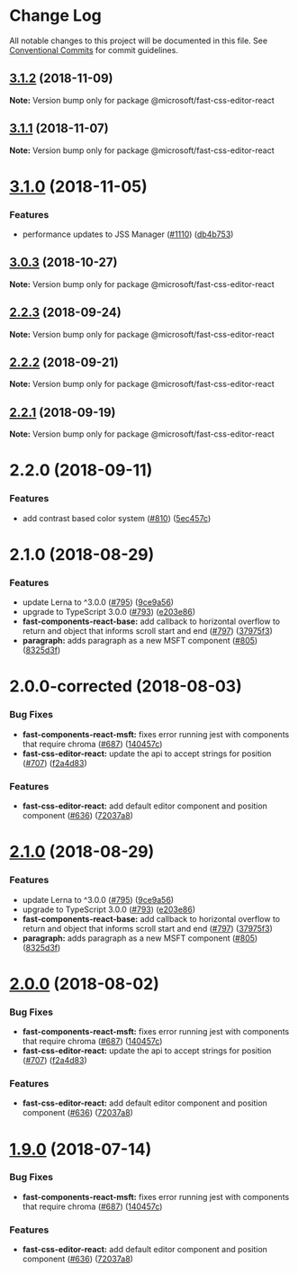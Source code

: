 # Change Log

All notable changes to this project will be documented in this file.
See [Conventional Commits](https://conventionalcommits.org) for commit guidelines.

## [3.1.2](https://github.com/Microsoft/fast-dna/compare/@microsoft/fast-css-editor-react@3.1.1...@microsoft/fast-css-editor-react@3.1.2) (2018-11-09)

**Note:** Version bump only for package @microsoft/fast-css-editor-react





## [3.1.1](https://github.com/Microsoft/fast-dna/compare/@microsoft/fast-css-editor-react@3.1.0...@microsoft/fast-css-editor-react@3.1.1) (2018-11-07)

**Note:** Version bump only for package @microsoft/fast-css-editor-react





# [3.1.0](https://github.com/Microsoft/fast-dna/compare/@microsoft/fast-css-editor-react@3.0.3...@microsoft/fast-css-editor-react@3.1.0) (2018-11-05)


### Features

* performance updates to JSS Manager ([#1110](https://github.com/Microsoft/fast-dna/issues/1110)) ([db4b753](https://github.com/Microsoft/fast-dna/commit/db4b753))





<a name="3.0.3"></a>
## [3.0.3](https://github.com/Microsoft/fast-dna/compare/@microsoft/fast-css-editor-react@3.0.2...@microsoft/fast-css-editor-react@3.0.3) (2018-10-27)

**Note:** Version bump only for package @microsoft/fast-css-editor-react





<a name="2.2.3"></a>
## [2.2.3](https://github.com/Microsoft/fast-dna/compare/@microsoft/fast-css-editor-react@2.2.2...@microsoft/fast-css-editor-react@2.2.3) (2018-09-24)

**Note:** Version bump only for package @microsoft/fast-css-editor-react





<a name="2.2.2"></a>
## [2.2.2](https://github.com/Microsoft/fast-dna/compare/@microsoft/fast-css-editor-react@2.2.1...@microsoft/fast-css-editor-react@2.2.2) (2018-09-21)

**Note:** Version bump only for package @microsoft/fast-css-editor-react





<a name="2.2.1"></a>
## [2.2.1](https://github.com/Microsoft/fast-dna/compare/@microsoft/fast-css-editor-react@2.2.0...@microsoft/fast-css-editor-react@2.2.1) (2018-09-19)

**Note:** Version bump only for package @microsoft/fast-css-editor-react





<a name="2.2.0"></a>
# 2.2.0 (2018-09-11)


### Features

* add contrast based color system ([#810](https://github.com/Microsoft/fast-dna/issues/810)) ([5ec457c](https://github.com/Microsoft/fast-dna/commit/5ec457c))



<a name="2.1.0"></a>
# 2.1.0 (2018-08-29)


### Features

* update Lerna to ^3.0.0 ([#795](https://github.com/Microsoft/fast-dna/issues/795)) ([9ce9a56](https://github.com/Microsoft/fast-dna/commit/9ce9a56))
* upgrade to TypeScript 3.0.0 ([#793](https://github.com/Microsoft/fast-dna/issues/793)) ([e203e86](https://github.com/Microsoft/fast-dna/commit/e203e86))
* **fast-components-react-base:** add callback to horizontal overflow to return and object that informs scroll start and end ([#797](https://github.com/Microsoft/fast-dna/issues/797)) ([37975f3](https://github.com/Microsoft/fast-dna/commit/37975f3))
* **paragraph:** adds paragraph as a new MSFT component ([#805](https://github.com/Microsoft/fast-dna/issues/805)) ([8325d3f](https://github.com/Microsoft/fast-dna/commit/8325d3f))



<a name="2.0.0-corrected"></a>
# 2.0.0-corrected (2018-08-03)


### Bug Fixes

* **fast-components-react-msft:** fixes error running jest with components that require chroma ([#687](https://github.com/Microsoft/fast-dna/issues/687)) ([140457c](https://github.com/Microsoft/fast-dna/commit/140457c))
* **fast-css-editor-react:** update the api to accept strings for position ([#707](https://github.com/Microsoft/fast-dna/issues/707)) ([f2a4d83](https://github.com/Microsoft/fast-dna/commit/f2a4d83))


### Features

* **fast-css-editor-react:** add default editor component and position component ([#636](https://github.com/Microsoft/fast-dna/issues/636)) ([72037a8](https://github.com/Microsoft/fast-dna/commit/72037a8))





<a name="2.1.0"></a>
# [2.1.0](https://github.com/Microsoft/fast-dna/compare/v2.0.0-corrected...v2.1.0) (2018-08-29)


### Features

* update Lerna to ^3.0.0 ([#795](https://github.com/Microsoft/fast-dna/issues/795)) ([9ce9a56](https://github.com/Microsoft/fast-dna/commit/9ce9a56))
* upgrade to TypeScript 3.0.0 ([#793](https://github.com/Microsoft/fast-dna/issues/793)) ([e203e86](https://github.com/Microsoft/fast-dna/commit/e203e86))
* **fast-components-react-base:** add callback to horizontal overflow to return and object that informs scroll start and end ([#797](https://github.com/Microsoft/fast-dna/issues/797)) ([37975f3](https://github.com/Microsoft/fast-dna/commit/37975f3))
* **paragraph:** adds paragraph as a new MSFT component ([#805](https://github.com/Microsoft/fast-dna/issues/805)) ([8325d3f](https://github.com/Microsoft/fast-dna/commit/8325d3f))





<a name="2.0.0"></a>
# [2.0.0](https://github.com/Microsoft/fast-dna/compare/v1.6.0...v2.0.0) (2018-08-02)


### Bug Fixes

* **fast-components-react-msft:** fixes error running jest with components that require chroma ([#687](https://github.com/Microsoft/fast-dna/issues/687)) ([140457c](https://github.com/Microsoft/fast-dna/commit/140457c))
* **fast-css-editor-react:** update the api to accept strings for position ([#707](https://github.com/Microsoft/fast-dna/issues/707)) ([f2a4d83](https://github.com/Microsoft/fast-dna/commit/f2a4d83))


### Features

* **fast-css-editor-react:** add default editor component and position component ([#636](https://github.com/Microsoft/fast-dna/issues/636)) ([72037a8](https://github.com/Microsoft/fast-dna/commit/72037a8))




<a name="1.9.0"></a>
# [1.9.0](https://github.com/Microsoft/fast-dna/compare/v1.6.0...v1.9.0) (2018-07-14)


### Bug Fixes

* **fast-components-react-msft:** fixes error running jest with components that require chroma ([#687](https://github.com/Microsoft/fast-dna/issues/687)) ([140457c](https://github.com/Microsoft/fast-dna/commit/140457c))


### Features

* **fast-css-editor-react:** add default editor component and position component ([#636](https://github.com/Microsoft/fast-dna/issues/636)) ([72037a8](https://github.com/Microsoft/fast-dna/commit/72037a8))
